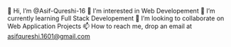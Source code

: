 👋 Hi, I’m @Asif-Qureshi-16
👀 I’m interested in Web Developement
🌱 I’m currently learning Full Stack Developement
💞️ I’m looking to collaborate on Web Application Projects
📫 How to reach me, drop an email at asifqureshi.1601@gmail.com




<!---
Asif-Qureshi-16/Asif-Qureshi-16 is a ✨ special ✨ repository because its `README.md` (this file) appears on your GitHub profile.
You can click the Preview link to take a look at your changes.
--->

